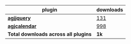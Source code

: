plugin|downloads
------|----------
[**agjjquery**](https://www.npmjs.com/package/agjjquery)|[131](https://www.npmjs.com/package/agjjquery)
[**agjcalendar**](https://www.npmjs.com/package/agjcalendar)|[998](https://www.npmjs.com/package/agjcalendar)
**Total downloads across all plugins**|**1k**
